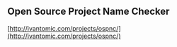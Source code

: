 ## Open Source Project Name Checker
  
  [http://ivantomic.com/projects/ospnc/](http://ivantomic.com/projects/ospnc/)